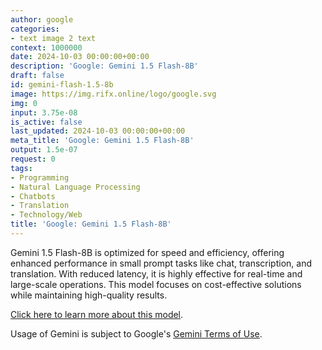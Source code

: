 ```yaml
---
author: google
categories:
- text image 2 text
context: 1000000
date: 2024-10-03 00:00:00+00:00
description: 'Google: Gemini 1.5 Flash-8B'
draft: false
id: gemini-flash-1.5-8b
image: https://img.rifx.online/logo/google.svg
img: 0
input: 3.75e-08
is_active: false
last_updated: 2024-10-03 00:00:00+00:00
meta_title: 'Google: Gemini 1.5 Flash-8B'
output: 1.5e-07
request: 0
tags:
- Programming
- Natural Language Processing
- Chatbots
- Translation
- Technology/Web
title: 'Google: Gemini 1.5 Flash-8B'
---
```




Gemini 1.5 Flash-8B is optimized for speed and efficiency, offering enhanced performance in small prompt tasks like chat, transcription, and translation. With reduced latency, it is highly effective for real-time and large-scale operations. This model focuses on cost-effective solutions while maintaining high-quality results.

[Click here to learn more about this model](https://developers.googleblog.com/en/gemini-15-flash-8b-is-now-generally-available-for-use/).

Usage of Gemini is subject to Google's [Gemini Terms of Use](https://ai.google.dev/terms).

